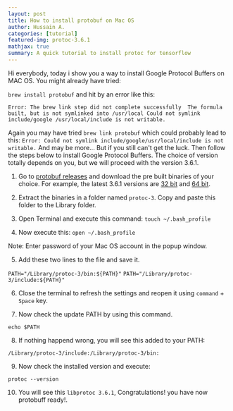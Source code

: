 ```yaml
---
layout: post
title: How to install protobuf on Mac OS
author: Hussain A.
categories: [tutorial]
featured-img: protoc-3.6.1
mathjax: true
summary: A quick tutorial to install protoc for tensorflow
---
```





Hi everybody, today i show you a way to install Google Protocol Buffers on MAC OS. You might already have tried:

`brew install protobuf` and hit by an error like this:

`Error: The brew link step did not complete successfully 
The formula built, but is not symlinked into /usr/local
Could not symlink include/google
/usr/local/include is not writable. `

Again you may have tried `brew link protobuf` which could probably lead to this: `Error: Could not symlink include/google/usr/local/include is not writable.` And may be more... But if you still can't get the luck. Then follow the steps below to install Google Protocol Buffers. The choice of version totally depends on you, but we will proceed with the version 3.6.1.

1) Go to [protobuf releases] and download the pre built binaries of your choice. For example, the latest 3.6.1 versions are [32 bit] and [64 bit].

2) Extract the binaries in a folder named `protoc-3`. Copy and paste this folder to the Library folder.

3) Open Terminal and execute this command:
`touch ~/.bash_profile`

4) Now execute this: 
`open ~/.bash_profile`



Note: Enter password of your Mac OS account in the popup window.

5) Add these two lines to the file and save it.

`PATH="/Library/protoc-3/bin:${PATH}"`
`PATH="/Library/protoc-3/include:${PATH}"`

6) Close the terminal to refresh the settings and reopen it using `command` + `Space` key.

7) Now check the update PATH by using this command.

`echo $PATH`

8) If nothing happend wrong, you will see this added to your PATH:

`/Library/protoc-3/include:/Library/protoc-3/bin:`

9) Now check the installed version and execute:

`protoc --version`

10) You will see this `libprotoc 3.6.1`, Congratulations! you have now protobuff ready!.



            
            




[protobuf releases]:https://github.com/google/protobuf/releases
[32 bit]:https://github.com/google/protobuf/releases/download/v3.6.1/protoc-3.6.1-osx-x86_32.zip
[64 bit]:https://github.com/google/protobuf/releases/download/v3.6.1/protoc-3.6.1-osx-x86_64.zip
[tutorial]:https://github.com/py2ai/py2ai.github.io/blob/master/blog/index.html
